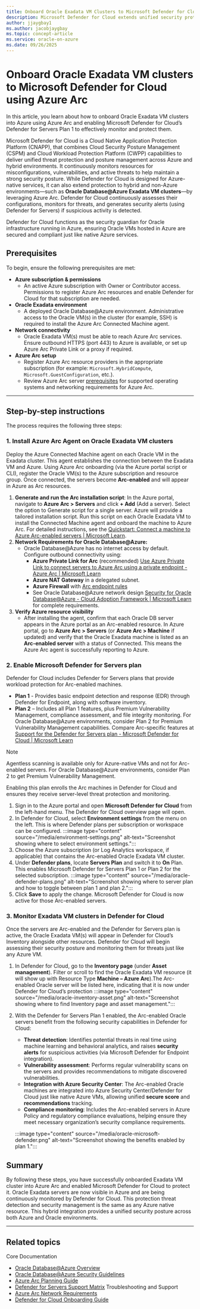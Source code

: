 ```yaml
---
title: Onboard Oracle Exadata VM Clusters to Microsoft Defender for Cloud using Azure Arc  
description: Microsoft Defender for Cloud extends unified security protection and posture management to Oracle Exadata VM clusters running in Azure by leveraging Azure Arc. This enables continuous monitoring, threat detection, and vulnerability management for Oracle VMs as if they were native Azure resources.
author: jjaygbay1
ms.author: jacobjaygbay
ms.topic: concept-article
ms.service: oracle-on-azure
ms.date: 09/26/2025
---
```


# Onboard Oracle Exadata VM clusters to Microsoft Defender for Cloud using Azure Arc

In this article, you learn about how to onboard Oracle Exadata VM clusters into Azure using Azure Arc and enabling Microsoft Defender for Cloud’s Defender for Servers Plan 1 to effectively monitor and protect them.

Microsoft Defender for Cloud is a Cloud Native Application Protection Platform (CNAPP), that combines Cloud Security Posture Management (CSPM) and Cloud Workload Protection Platform (CWPP) capabilities to deliver unified threat protection and posture management across Azure and hybrid environments. It continuously monitors resources for misconfigurations, vulnerabilities, and active threats to help maintain a strong security posture. While Defender for Cloud is designed for Azure-native services, it can also extend protection to hybrid and non-Azure environments—such as **Oracle Database@Azure  Exadata VM clusters**—by leveraging Azure Arc. Defender for Cloud continuously assesses their configurations, monitors for threats, and generates security alerts (using Defender for Servers) if suspicious activity is detected. 

Defender for Cloud functions as the security guardian for Oracle infrastructure running in Azure, ensuring Oracle VMs hosted in Azure are secured and compliant just like native Azure services.  


## Prerequisites

To begin, ensure the following prerequisites are met: 

- **Azure subscription & permissions**
  - An active Azure subscription with Owner or Contributor access. Permissions to register Azure Arc resources and enable Defender for Cloud for that subscription are needed.
- **Oracle Exadata environment**
  - A deployed Oracle Database@Azure environment. Administrative access to the Oracle VM(s) in the cluster (for example, SSH) is required to install the Azure Arc Connected Machine agent.
- **Network connectivity**
  - Oracle Exadata VM(s) must be able to reach Azure Arc services. Ensure outbound HTTPS (port 443) to Azure is available, or set up Azure Arc Private Link or a proxy if required.
- **Azure Arc setup**
  - Register Azure Arc resource providers in the appropriate subscription (for example: `Microsoft.HybridCompute`, `Microsoft.GuestConfiguration`, etc.).
  - Review Azure Arc server [prerequisites](/azure/azure-arc/servers/prerequisites) for supported operating systems and networking requirements for Azure Arc. 

---

## Step-by-step instructions

The process requires the following three steps:  

### 1. Install Azure Arc Agent on Oracle Exadata VM clusters

Deploy the Azure Connected Machine agent on each Oracle VM in the Exadata cluster. This agent establishes the connection between the Exadata VM and Azure. Using Azure Arc onboarding (via the Azure portal script or CLI), register the Oracle VM(s) to the Azure subscription and resource group. Once connected, the servers become **Arc-enabled** and will appear in Azure as Arc resources.
1. **Generate and run the Arc installation script**: In the Azure portal, navigate to **Azure Arc > Servers** and click **+ Add** (Add a server). Select the option to Generate script for a single server. Azure will provide a tailored installation script. Run this script on each Oracle Exadata VM  to install the Connected Machine agent and onboard the machine to Azure Arc. For detailed instructions, see the [Quickstart: Connect a machine to Azure Arc-enabled servers | Microsoft Learn](/azure/azure-arc/servers/quick-enable-hybrid-vm).
2. **Network Requirements for Oracle Database@Azure:**
    -   Oracle Database@Azure has no internet access by default. Configure outbound connectivity using:
        - **Azure Private Link for Arc** (recommended) [Use Azure Private Link to connect servers to Azure Arc using a private endpoint - Azure Arc | Microsoft Learn](/azure/azure-arc/servers/private-link-security)
        - **Azure NAT Gateway** in a delegated subnet.
        - **Azure Firewall** with [Arc endpoint rules](/azure/azure-arc/servers/network-requirements) 
        - See Oracle Database@Azure network design [Security for Oracle Database@Azure - Cloud Adoption Framework | Microsoft Learn](/azure/cloud-adoption-framework/scenarios/oracle-on-azure/oracle-security-overview-odaa#design-considerations) for complete requirements. 
3. **Verify Azure resource visibility** 
    - After installing the agent, confirm that each Oracle DB server appears in the Azure portal as an Arc-enabled resource. In Azure portal, go to **Azure Arc > Servers** (or **Azure Arc > Machine** if updated) and verify that the Oracle Exadata machine is listed as an **Arc-enabled server** with a status of Connected. This means the Azure Arc agent is successfully reporting to Azure. 

### 2. Enable Microsoft Defender for Servers plan

Defender for Cloud includes Defender for Servers plans that provide workload protection for Arc-enabled machines.

- **Plan 1** - Provides basic endpoint detection and response (EDR) through Defender for Endpoint, along with software inventory. 
- **Plan 2** – Includes all Plan 1 features, plus Premium Vulnerability Management, compliance assessment, and file integrity monitoring.
For Oracle Database@Azure environments, consider Plan 2 for Premium Vulnerability Management capabilities. Compare Arc-specific features at [Support for the Defender for Servers plan - Microsoft Defender for Cloud | Microsoft Learn](/azure/defender-for-cloud/support-matrix-defender-for-servers#azure-arc-enabled-servers)

>[!NOTE]
> Agentless scanning is available only for Azure-native VMs and not for Arc-enabled servers. For Oracle Database@Azure environments, consider Plan 2 to get Premium Vulnerability Management.

Enabling this plan enrolls the Arc machines in Defender for Cloud and ensures they receive server-level threat protection and monitoring. 

1. Sign in to the Azure portal and open **Microsoft Defender for Cloud** from the left-hand menu. The Defender for Cloud overview page will open. 
2. In Defender for Cloud, select **Environment settings** from the menu on the left. This is where Defender plans per subscription or workspace can be configured. 
  :::image type="content" source="/media/environment-settings.png" alt-text="Screenshot showing where to select environment settings.":::
3. Choose the Azure subscription (or Log Analytics workspace, if applicable) that contains the Arc-enabled Oracle Exadata VM cluster.
4. Under **Defender plans**, locate **Servers Plan** and switch it to **On** Plan. This enables Microsoft Defender for Servers Plan 1 or Plan 2 for the selected subscription.
  :::image type="content" source="/media/oracle-defender-plans.png" alt-text="Screenshot showing where to server plan and how to toggle between plan 1 and plan 2.":::
5. Click **Save** to apply the change.
Microsoft Defender for Cloud is now active for those Arc-enabled servers. 

### 3. Monitor Exadata VM clusters in Defender for Cloud
Once the servers are Arc-enabled and the Defender for Servers plan is active, the Oracle Exadata VM(s) will appear in Defender for Cloud’s Inventory alongside other resources. Defender for Cloud will begin assessing their security posture and monitoring them for threats just like any Azure VM. 
1. In Defender for Cloud, go to the **Inventory page** (under **Asset management**). Filter or scroll to find the Oracle Exadata VM resource (it will show up with Resource Type **Machine – Azure Arc**).The Arc-enabled Oracle server will be listed here, indicating that it is now under Defender for Cloud’s protection
    :::image type="content" source="/media/oracle-inventory-asset.png" alt-text="Screenshot showing where to find Inventory page and asset management.":::
2. With the Defender for Servers Plan 1 enabled, the Arc-enabled Oracle servers benefit from the following security capabilities in Defender for Cloud: 
    - **Threat detection**: Identifies potential threats in real time using machine learning and behavioral analytics, and raises **security alerts** for suspicious activities (via Microsoft Defender for Endpoint integration). 
    - **Vulnerability assessment**: Performs regular vulnerability scans on the servers and provides recommendations to mitigate discovered vulnerabilities.  
    - **Integration with Azure Security Center**: The Arc-enabled Oracle machines are integrated into Azure Security Center/Defender for Cloud just like native Azure VMs, allowing unified **secure score** and **recommendations** tracking. 
    - **Compliance monitoring**: Includes the Arc-enabled servers in Azure Policy and regulatory compliance evaluations, helping ensure they meet necessary organization’s security compliance requirements. 

    :::image type="content" source="/media/oracle-microsoft-defender.png" alt-text="Screenshot showing the benefits enabled by plan 1.":::
## Summary

By following these steps, you have successfully onboarded Exadata VM cluster into Azure Arc and enabled Microsoft Defender for Cloud to protect it.  Oracle Exadata servers are now visible in Azure and are being continuously monitored by Defender for Cloud. This protection threat detection and security management is the same as any Azure native resource. This hybrid integration provides a unified security posture across both Azure and Oracle environments. 

---

## Related topics

Core Documentation 
- [Oracle Database@Azure Overview](/azure/oracle/oracle-db/database-overview) 
- [Oracle Database@Azure Security Guidelines](/azure/cloud-adoption-framework/scenarios/oracle-on-azure/oracle-security-overview-odaa) 
- [Azure Arc Planning Guide](/azure/azure-arc/servers/plan-at-scale-deployment) 
- [Defender for Servers Support Matrix](/azure/defender-for-cloud/support-matrix-defender-for-servers) 
Troubleshooting and Support 
- [Azure Arc Network Requirements](/azure/azure-arc/servers/network-requirements?tabs=azure-cloud) 
- [Defender for Cloud Onboarding Guide](/azure/defender-for-cloud/quickstart-onboard-machines) 
